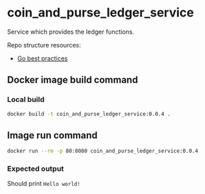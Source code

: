 # coin_and_purse_ledger_service
Service which provides the ledger functions.

Repo structure resources:
- [Go best practices](https://peter.bourgon.org/go-best-practices-2016/#repository-structure)


## Docker image build command

### Local build
```Bash
docker build -t coin_and_purse_ledger_service:0.0.4 .
```

## Image run command

```Bash
docker run --rm -p 80:8080 coin_and_purse_ledger_service:0.0.4
```

### Expected output
Should print `Hello world!`
